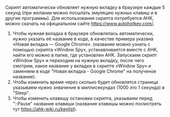 Скрипт автоматически обновляет нужную вкладку в браузере каждые 5 секунд (при желании можно посылать эмуляцию нужных клавиш и в другие программы).
Для использования скрипта потребуется AHK, можно скачать на официальном сайте https://www.autohotkey.com/.
1. Чтобы нужная вкладка в браузере обновлялась автоматически, нужно указать её название в коде, в качестве примера указана «Новая вкладка — Google Chrome». (название можно узнать с помощью скрипта «Window Spy», устанавливается вместе с AHK, найти его можно в папке, где установлен AHK. Запускаем скрипт «Window Spy» и переходим на нужную вкладку, после чего смотрим, какое название у вкладки в скрипте «Window Spy» и заменяем в коде "Новая вкладка - Google Chrome" на полученое название).
2. Чтобы изменить время через сколько будет обновлятся страница указываем нужно знвачение в миллисекундах (1000 это 1 секунда) в "Sleep".
3. Чтобы изменить клавишу остановки скрипта, указываем перед "::Pause" название клавиши (название клавишы можно посмотреть тут https://ahk-wiki.ru/keylist).
